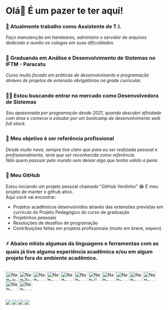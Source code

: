 # Olá👋 É um pazer te ter aqui!

### 🔭 Atualmente trabalho como Assistente de T.I.  
*Faço manutenção em hardwares, administro o servidor de arquivos dedicado e auxilio os colegas em suas dificuldades.*

##

### 🌱 Graduanda em Análise e Desenvolvimento de Sistemas no IFTM - Paracatu
*Curso muito focado em práticas de desenvolvimento e programação atráves de projetos de extensão obrigatórios na grade curricular.*      

##

### 🕵️‍♀️ Estou buscando entrar no mercado como Desenvolvedora de Sistemas
*Sou apaixonada por programação desde 2021, quando descobri afinidade com área e comecei a estudar por um bootcamp de desenvolvimento web full stack.*

##

### 🎯 Meu objetivo é ser referência profissional
*Desde muito nova, sempre tive claro que para eu ser realizada pessoal e profissionalmente, teria que ser reconhecida como referência.*    
*Não quero passsar pelo mundo sem deixar algo que tenha valido a pena.*   

##

### 📌 Meu GitHub
Estou iniciando um projeto pessoal chamado "GitHub Verdinho" 😂 É meu projeto de manter o github ativo.   
Aqui você vai encontrar:
- Projetos acadêmicos desenvolvidos através das extensões previstas em currículo do Projeto Pedagógico do curso de graduação
- Projetinhos pessoais
- Resoluções de desafios de programação
- Contribuições feitas em projetos profissionais (muito em breve, espero)

##

### ⚡ Abaixo mlisto algumas da linguagens e ferramentas com as quais já tive alguma experiência acadêmica e/ou em algum projeto fora do ambiente acadêmico.
<div style="display: inline_block"><br>
  <img align="center" alt="Natt-Js" height="30" width="40" src="https://cdn.jsdelivr.net/gh/devicons/devicon@latest/icons/javascript/javascript-original.svg">
  <img align="center" alt="Natt-Ts" height="30" width="40" src="https://cdn.jsdelivr.net/gh/devicons/devicon@latest/icons/typescript/typescript-original.svg">
  <img align="center" alt="Natt-React" height="30" width="40" src="https://cdn.jsdelivr.net/gh/devicons/devicon@latest/icons/react/react-original.svg">
  <img align="center" alt="Natt-Angular" height="30" width="40" src="https://cdn.jsdelivr.net/gh/devicons/devicon@latest/icons/angular/angular-original.svg">
  <img align="center" alt="Natt-HTML" height="30" width="40" src="https://cdn.jsdelivr.net/gh/devicons/devicon@latest/icons/html5/html5-original.svg">
  <img align="center" alt="Natt-CSS" height="30" width="40" src="https://cdn.jsdelivr.net/gh/devicons/devicon@latest/icons/css3/css3-original.svg">
  <img align="center" alt="Natt-C" height="30" width="40" src="https://cdn.jsdelivr.net/gh/devicons/devicon@latest/icons/c/c-original.svg">
  <img align="center" alt="Natt-Java" height="30" width="40" src="https://cdn.jsdelivr.net/gh/devicons/devicon@latest/icons/java/java-original.svg">
  <img align="center" alt="Natt-Node" height="30" width="40" src="https://cdn.jsdelivr.net/gh/devicons/devicon@latest/icons/nodejs/nodejs-original.svg">
  <img align="center" alt="Natt-MySQL" height="30" width="40" src="https://cdn.jsdelivr.net/gh/devicons/devicon@latest/icons/mysql/mysql-original.svg">
  <img align="center" alt="Natt-Sass" height="30" width="40" src="https://cdn.jsdelivr.net/gh/devicons/devicon@latest/icons/sass/sass-original.svg">
  <img align="center" alt="Natt-VSCode" height="30" width="40" src="https://cdn.jsdelivr.net/gh/devicons/devicon@latest/icons/vscode/vscode-original.svg">
  <img align="center" alt="Natt-WEx" height="30" width="40" src="https://cdn.jsdelivr.net/gh/devicons/devicon@latest/icons/wordpress/wordpress-plain.svg">
</div>

  ##
  
<div> 
  <a href="https://instagram.com/natt.queiroz" target="_blank"><img src="https://img.shields.io/badge/-Instagram-%23E4405F?style=for-the-badge&logo=instagram&logoColor=white" target="_blank"></a>
  <a href="https://discord.gg/natdias" target="_blank"><img src="https://img.shields.io/badge/Discord-7289DA?style=for-the-badge&logo=discord&logoColor=white" target="_blank"></a> 
  <a href = "mailto:nattaliadiasqueiroz@gmail.com"><img src="https://img.shields.io/badge/-Gmail-%23333?style=for-the-badge&logo=gmail&logoColor=white" target="_blank"></a>
  <a href="https://www.linkedin.com/in/nat-dias" target="_blank"><img src="https://img.shields.io/badge/-LinkedIn-%230077B5?style=for-the-badge&logo=linkedin&logoColor=white" target="_blank"></a> 
  
</div>
